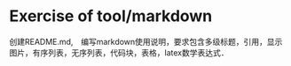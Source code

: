 # Exercise of tool/markdown

创建README.md,　编写markdown使用说明，要求包含多级标题，引用，显示图片，有序列表，无序列表，代码块，表格，latex数学表达式．
